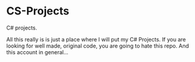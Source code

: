 # CS-Projects
C# projects. 

All this really is is just a place where I will put my C# Projects. If you are looking for well made, original code, you are going
to hate this repo. And this account in general...
